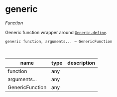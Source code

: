 # generic

_Function_

Generic function wrapper around [`Generic.define`](#Generic.define).

<pre><code>generic function, arguments... &rarr; GenericFunction</code></pre>
<br>

| name | type | description |
|------|------|-------------|
|function|any||
|arguments...|any||
|GenericFunction|any||


